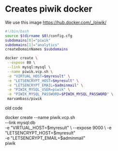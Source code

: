 # Creates piwik docker
We use this image https://hub.docker.com/_/piwik/

```` bash
#!/bin/bash
source $(dirname $0)/config.cfg
subdomains[0]="piwik"
subdomains[1]="analytics"
createDomainNames $subdomains

docker create \
 --expose 80 \
 --link mysql:mysql \
 --name piwik.vcp.sh \
 -e "VIRTUAL_HOST=$myresult" \
 -e "LETSENCRYPT_HOST=$myresult" \
 -e "LETSENCRYPT_EMAIL=$adminmail" \
 -e "PIWIK_MYSQL_USER=piwik" \
 -e "PIWIK_MYSQL_PASSWORD=$PIWIK_MYSQL_PASSWORD" \
 marvambass/piwik


````
old code

docker create --name piwik.vcp.sh \
    --link mysql:db \
    -e "VIRTUAL_HOST=$myresult" \
    --expose 9000 \
    -e "LETSENCRYPT_HOST=$myresult" \
    -e "LETSENCRYPT_EMAIL=$adminmail" \
    piwik
